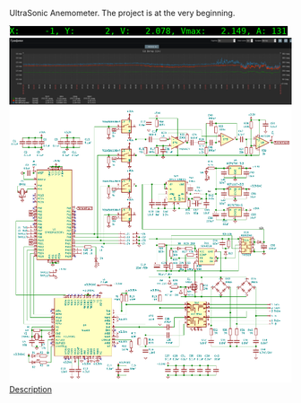 <!DOCTYPE html>
<html lang="en" data-color-mode="auto" data-light-theme="light" data-dark-theme="dark">
  <head>
    <meta charset="utf-8">
  </head>
    <body class="logged-in env-production page-responsive page-blob" style="word-wrap: break-word;">
      <p> UltraSonic Anemometer. The project is at the very beginning. </p>
      <a href="https://github.com/Maniak003/Anemometer/wiki" rel="nofollow">
        <img src="https://github.com/Maniak003/Anemometer/blob/main/Documents/result.png" alt="Wind watcher" style="max-width: 100%;">
      </a>
      <a href="https://github.com/Maniak003/Anemometer/wiki" rel="nofollow">
        <img src="https://github.com/Maniak003/Anemometer/blob/main/Documents/zabbix.png" alt="Wind watcher" style="max-width: 100%;">
      </a>
      <a href="https://github.com/Maniak003/Anemometer/wiki/Description" rel="nofollow">
        <img src="https://github.com/Maniak003/Anemometer/blob/main/Documents/circuit.png" alt="Wind watcher" style="max-width: 100%;">
      </a>
      <a href="https://github.com/Maniak003/Anemometer/wiki/Description" rel="nofollow">Description</a>
    </body>
</html>
